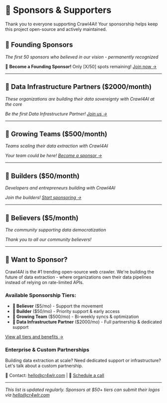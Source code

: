 # 💖 Sponsors & Supporters

Thank you to everyone supporting Crawl4AI! Your sponsorship helps keep this project open-source and actively maintained.

## 👑 Founding Sponsors
*The first 50 sponsors who believed in our vision - permanently recognized*

<!-- Founding sponsors will be listed here with special recognition -->
🎉 **Become a Founding Sponsor!** Only [X/50] spots remaining! [Join now →](https://github.com/sponsors/unclecode)

---

## 🏢 Data Infrastructure Partners ($2000/month)
*These organizations are building their data sovereignty with Crawl4AI at the core*

<!-- Data Infrastructure Partners will be listed here -->
*Be the first Data Infrastructure Partner! [Join us →](https://github.com/sponsors/unclecode)*

---

## 💼 Growing Teams ($500/month)
*Teams scaling their data extraction with Crawl4AI*

<!-- Growing Teams will be listed here -->
*Your team could be here! [Become a sponsor →](https://github.com/sponsors/unclecode)*

---

## 🚀 Builders ($50/month)
*Developers and entrepreneurs building with Crawl4AI*

<!-- Builders will be listed here -->
*Join the builders! [Start sponsoring →](https://github.com/sponsors/unclecode)*

---

## 🌱 Believers ($5/month)
*The community supporting data democratization*

<!-- Believers will be listed here -->
*Thank you to all our community believers!*

---

## 🤝 Want to Sponsor?

Crawl4AI is the #1 trending open-source web crawler. We're building the future of data extraction - where organizations own their data pipelines instead of relying on rate-limited APIs.

### Available Sponsorship Tiers:
- **🌱 Believer** ($5/mo) - Support the movement
- **🚀 Builder** ($50/mo) - Priority support & early access
- **💼 Growing Team** ($500/mo) - Bi-weekly syncs & optimization
- **🏢 Data Infrastructure Partner** ($2000/mo) - Full partnership & dedicated support

[View all tiers and benefits →](https://github.com/sponsors/unclecode)

### Enterprise & Custom Partnerships

Building data extraction at scale? Need dedicated support or infrastructure? Let's talk about a custom partnership.

📧 Contact: [hello@cr4wlr.com](mailto:hello@cr4wlr.com) | 📅 [Schedule a call](https://calendar.app.google/rEpvi2UBgUQjWHfJ9)

---

*This list is updated regularly. Sponsors at $50+ tiers can submit their logos via [hello@cr4wlr.com](mailto:hello@cr4wlr.com)*